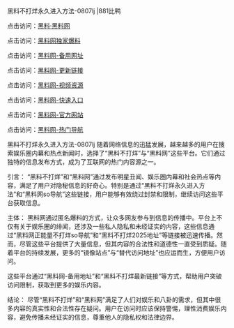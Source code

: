 黑料不打烊永久进入方法-0807lj |881比鸭

点击访问：<a href="https://heiliaolvzlu3.pages.dev">黑料·黑料网</a>

点击访问：<a href="https://heiliaoyvnrda.pages.dev">黑料网独家爆料</a>

点击访问：<a href="https://heiliaotlyq53.pages.dev">黑料网-备用网址</a>

点击访问：<a href="https://heiliaox6jgh3.pages.dev">黑料网-更新链接</a>

点击访问：<a href="https://heiliaoxfe5rb.pages.dev">黑料网-视频资源</a>

点击访问：<a href="https://heiliao5s28gk.pages.dev">黑料网-快速入口</a>

点击访问：<a href="https://heiliaoxrq8i9.pages.dev">黑料网-官方网站</a>

点击访问：<a href="https://heiliaoryrhyu.pages.dev">黑料网-热门导航</a>

黑料不打烊永久进入方法-0807lj
随着网络信息的迅猛发展，越来越多的用户在搜索娱乐圈内幕和热点新闻时，选择了“黑料不打烊”与“黑料网”这些平台。它们通过独特的信息发布方式，成为了互联网的热门内容源之一。

引言：
“黑料不打烊”和“黑料网”通过发布明星丑闻、娱乐圈内幕和社会热点等内容，满足了用户对隐秘信息的好奇心。特别是通过“黑料不打烊永久进入方法”和“黑料网so导航”这些链接，用户能够有效绕过封禁和限制，继续访问这些平台获取信息。

主体：
黑料网通过匿名爆料的方式，让众多网友参与到信息的传播中。平台上不仅有关于娱乐圈的绯闻，还涉及一些私人隐私和未经证实的内容，这些信息通过“黑料网正能量不打烊so导航”和“黑料不打烊2025地址”等链接被迅速传播。然而，尽管这些平台提供了大量信息，但其内容的合法性和道德性一直受到质疑。随着平台的持续发展，更多的“镜像站点”与“替代访问地址”也应运而生，方便用户访问。

这些平台通过“黑料网-备用地址”和“黑料不打烊最新链接”等方式，帮助用户突破访问限制，获取到更多的娱乐内容。

结论：
尽管“黑料不打烊”和“黑料网”满足了人们对娱乐和八卦的需求，但其中很多内容的真实性和合法性存在疑问。用户在访问时应该保持警惕，理性消费娱乐内容，避免传播未经证实的信息，尊重他人的隐私权和法律边界。

